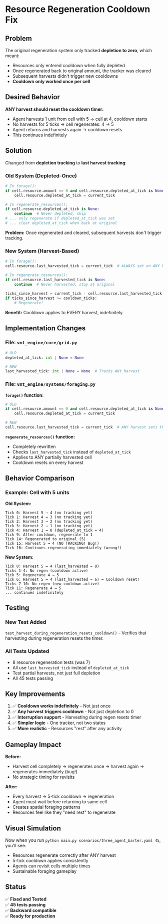 # Resource Regeneration Cooldown Fix

## Problem

The original regeneration system only tracked **depletion to zero**, which meant:
- Resources only entered cooldown when fully depleted
- Once regenerated back to original amount, the tracker was cleared
- Subsequent harvests didn't trigger new cooldowns
- **Cooldown only worked once per cell**

## Desired Behavior

**ANY harvest should reset the cooldown timer:**
- Agent harvests 1 unit from cell with 5 → cell at 4, cooldown starts
- No harvests for 5 ticks → cell regenerates: 4 → 5
- Agent returns and harvests again → cooldown resets
- This continues indefinitely

## Solution

Changed from **depletion tracking** to **last harvest tracking**:

### Old System (Depleted-Once)
```python
# In forage():
if cell.resource.amount == 0 and cell.resource.depleted_at_tick is None:
    cell.resource.depleted_at_tick = current_tick

# In regenerate_resources():
if cell.resource.depleted_at_tick is None:
    continue  # Never depleted, skip
# ... only regenerate if depleted_at_tick was set
# ... clear depleted_at_tick when back at original
```

**Problem:** Once regenerated and cleared, subsequent harvests don't trigger tracking.

### New System (Harvest-Based)
```python
# In forage():
cell.resource.last_harvested_tick = current_tick  # ALWAYS set on ANY harvest

# In regenerate_resources():
if cell.resource.last_harvested_tick is None:
    continue  # Never harvested, stay at original
    
ticks_since_harvest = current_tick - cell.resource.last_harvested_tick
if ticks_since_harvest >= cooldown_ticks:
    # Regenerate!
```

**Benefit:** Cooldown applies to EVERY harvest, indefinitely.

## Implementation Changes

### File: `vmt_engine/core/grid.py`
```python
# OLD
depleted_at_tick: int | None = None

# NEW
last_harvested_tick: int | None = None  # Tracks ANY harvest
```

### File: `vmt_engine/systems/foraging.py`

**`forage()` function:**
```python
# OLD
if cell.resource.amount == 0 and cell.resource.depleted_at_tick is None:
    cell.resource.depleted_at_tick = current_tick

# NEW  
cell.resource.last_harvested_tick = current_tick  # ANY harvest sets this
```

**`regenerate_resources()` function:**
- Completely rewritten
- Checks `last_harvested_tick` instead of `depleted_at_tick`
- Applies to ANY partially harvested cell
- Cooldown resets on every harvest

## Behavior Comparison

### Example: Cell with 5 units

**Old System:**
```
Tick 0: Harvest 5 → 4 (no tracking yet)
Tick 1: Harvest 4 → 3 (no tracking yet)
Tick 2: Harvest 3 → 2 (no tracking yet)
Tick 3: Harvest 2 → 1 (no tracking yet)
Tick 4: Harvest 1 → 0 (depleted_at_tick = 4)
Tick 9: After cooldown, regenerate to 1
Tick 14: Regenerated to original (5)
Tick 15: Harvest 5 → 4 (NO TRACKING! Bug!)
Tick 16: Continues regenerating immediately (wrong!)
```

**New System:**
```
Tick 0: Harvest 5 → 4 (last_harvested = 0)
Ticks 1-4: No regen (cooldown active)
Tick 5: Regenerate 4 → 5
Tick 6: Harvest 5 → 4 (last_harvested = 6) ← Cooldown reset!
Ticks 7-10: No regen (new cooldown active)
Tick 11: Regenerate 4 → 5
... continues indefinitely
```

## Testing

### New Test Added
`test_harvest_during_regeneration_resets_cooldown()` - Verifies that harvesting during regeneration resets the timer.

### All Tests Updated
- 8 resource regeneration tests (was 7)
- All use `last_harvested_tick` instead of `depleted_at_tick`
- Test partial harvests, not just full depletion
- All 45 tests passing

## Key Improvements

1. ✅ **Cooldown works indefinitely** - Not just once
2. ✅ **Any harvest triggers cooldown** - Not just depletion to 0
3. ✅ **Interruption support** - Harvesting during regen resets timer
4. ✅ **Simpler logic** - One tracker, not two states
5. ✅ **More realistic** - Resources "rest" after any activity

## Gameplay Impact

**Before:**
- Harvest cell completely → regenerates once → harvest again → regenerates immediately (bug!)
- No strategic timing for revisits

**After:**  
- Every harvest → 5-tick cooldown → regeneration
- Agent must wait before returning to same cell
- Creates spatial foraging patterns
- Resources feel like they "need rest" to regenerate

## Visual Simulation

Now when you run `python main.py scenarios/three_agent_barter.yaml 45`, you'll see:
- Resources regenerate correctly after ANY harvest
- 5-tick cooldown applies consistently  
- Agents can revisit cells multiple times
- Sustainable foraging gameplay

## Status

✅ **Fixed and Tested**  
✅ **45 tests passing**  
✅ **Backward compatible**  
✅ **Ready for production**

